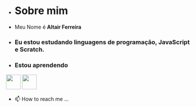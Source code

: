 - # Sobre mim
- Meu Nome é **Altair Ferreira**
- ### Eu estou estudando linguagens de programação, JavaScript e Scratch.
- ### Estou aprendendo

<img src="https://cdn.jsdelivr.net/gh/devicons/devicon/icons/java/java-original.svg" width="40" height="40"/> <img src="https://cdn.jsdelivr.net/gh/devicons/devicon/icons/linux/linux-original.svg" width="40" height="40"/>
- 📫 How to reach me ...

<!---
altairferreira/altairferreira is a ✨ special ✨ repository because its `README.md` (this file) appears on your GitHub profile.
You can click the Preview link to take a look at your changes.
--->
